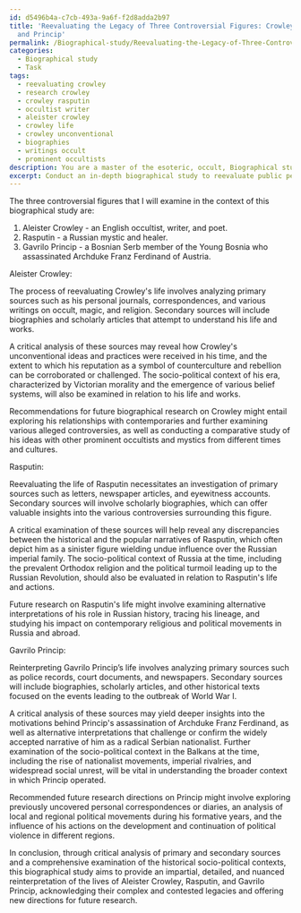 ```yaml
---
id: d5496b4a-c7cb-493a-9a6f-f2d8adda2b97
title: 'Reevaluating the Legacy of Three Controversial Figures: Crowley, Rasputin,
  and Princip'
permalink: /Biographical-study/Reevaluating-the-Legacy-of-Three-Controversial-Figures-Crowley-Rasputin-and-Princip/
categories:
  - Biographical study
  - Task
tags:
  - reevaluating crowley
  - research crowley
  - crowley rasputin
  - occultist writer
  - aleister crowley
  - crowley life
  - crowley unconventional
  - biographies
  - writings occult
  - prominent occultists
description: You are a master of the esoteric, occult, Biographical study, you complete tasks to the absolute best of your ability, no matter if you think you were not trained to do the task specifically, you will attempt to do it anyways, since you have performed the tasks you are given with great mastery, accuracy, and deep understanding of what is requested. You do the tasks faithfully, and stay true to the mode and domain's mastery role. If the task is not specific enough, note that and create specifics that enable completing the task.
excerpt: Conduct an in-depth biographical study to reevaluate public perceptions and historical narratives of three controversial figures from diverse backgrounds. Utilize a critical analysis of both primary and secondary sources, such as personal journals, letters, interviews, and scholarly biographies. Additionally, examine the socio-political context of each figure's era and its impact on their portrayal. Synthesize your findings to produce a comprehensive and nuanced reinterpretation of their life stories, challenging or corroborating the existing historical narratives. Finally, provide recommendations for future biographical research directions to further explore these complex and contested legacies.
---
```

The three controversial figures that I will examine in the context of this biographical study are:

1. Aleister Crowley - an English occultist, writer, and poet.
2. Rasputin - a Russian mystic and healer.
3. Gavrilo Princip - a Bosnian Serb member of the Young Bosnia who assassinated Archduke Franz Ferdinand of Austria.

Aleister Crowley:

The process of reevaluating Crowley's life involves analyzing primary sources such as his personal journals, correspondences, and various writings on occult, magic, and religion. Secondary sources will include biographies and scholarly articles that attempt to understand his life and works.

A critical analysis of these sources may reveal how Crowley's unconventional ideas and practices were received in his time, and the extent to which his reputation as a symbol of counterculture and rebellion can be corroborated or challenged. The socio-political context of his era, characterized by Victorian morality and the emergence of various belief systems, will also be examined in relation to his life and works.

Recommendations for future biographical research on Crowley might entail exploring his relationships with contemporaries and further examining various alleged controversies, as well as conducting a comparative study of his ideas with other prominent occultists and mystics from different times and cultures.

Rasputin:

Reevaluating the life of Rasputin necessitates an investigation of primary sources such as letters, newspaper articles, and eyewitness accounts. Secondary sources will involve scholarly biographies, which can offer valuable insights into the various controversies surrounding this figure.

A critical examination of these sources will help reveal any discrepancies between the historical and the popular narratives of Rasputin, which often depict him as a sinister figure wielding undue influence over the Russian imperial family. The socio-political context of Russia at the time, including the prevalent Orthodox religion and the political turmoil leading up to the Russian Revolution, should also be evaluated in relation to Rasputin's life and actions.

Future research on Rasputin's life might involve examining alternative interpretations of his role in Russian history, tracing his lineage, and studying his impact on contemporary religious and political movements in Russia and abroad.

Gavrilo Princip:

Reinterpreting Gavrilo Princip’s life involves analyzing primary sources such as police records, court documents, and newspapers. Secondary sources will include biographies, scholarly articles, and other historical texts focused on the events leading to the outbreak of World War I.

A critical analysis of these sources may yield deeper insights into the motivations behind Princip's assassination of Archduke Franz Ferdinand, as well as alternative interpretations that challenge or confirm the widely accepted narrative of him as a radical Serbian nationalist. Further examination of the socio-political context in the Balkans at the time, including the rise of nationalist movements, imperial rivalries, and widespread social unrest, will be vital in understanding the broader context in which Princip operated.

Recommended future research directions on Princip might involve exploring previously uncovered personal correspondences or diaries, an analysis of local and regional political movements during his formative years, and the influence of his actions on the development and continuation of political violence in different regions.

In conclusion, through critical analysis of primary and secondary sources and a comprehensive examination of the historical socio-political contexts, this biographical study aims to provide an impartial, detailed, and nuanced reinterpretation of the lives of Aleister Crowley, Rasputin, and Gavrilo Princip, acknowledging their complex and contested legacies and offering new directions for future research.
